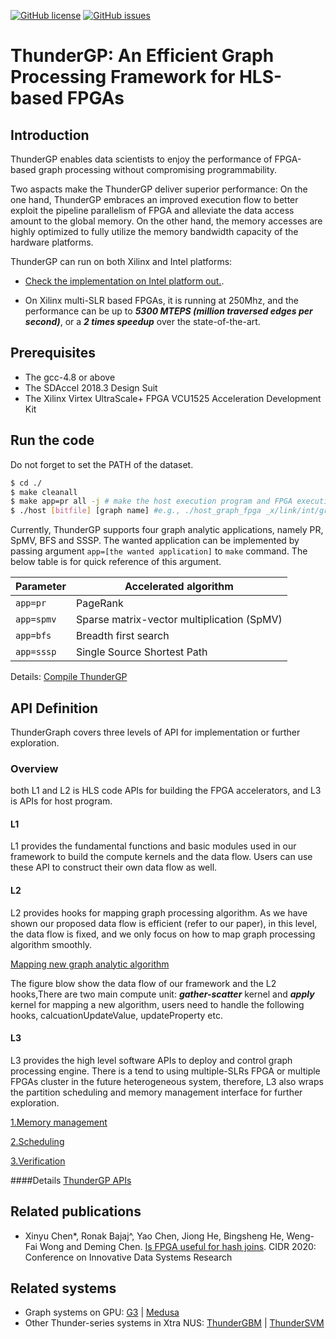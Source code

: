[![GitHub license](https://img.shields.io/badge/license-apache2-yellowgreen)](./LICENSE)
[![GitHub issues](https://img.shields.io/github/issues/Xtra-Computing/On-the-fly-data-shuffling-for-OpenCL-based-FPGAs.svg)](https://github.com/Xtra-Computing/On-the-fly-data-shuffling-for-OpenCL-based-FPGAs/issues)

# ThunderGP: An Efficient Graph Processing Framework for HLS-based FPGAs

## Introduction

ThunderGP enables data scientists to enjoy the performance of FPGA-based graph processing without compromising programmability.


Two aspacts make the ThunderGP deliver superior performance:
On the one hand, ThunderGP embraces an improved execution flow to better exploit the pipeline parallelism of FPGA and alleviate the data access amount to the global memory. On the other hand, the memory accesses are highly optimized to fully utilize the memory bandwidth capacity of the hardware platforms. 

ThunderGP can run on both Xilinx and Intel platforms:

* [Check the implementation on Intel platform out.](https://github.com/Xtra-Computing/On-the-fly-data-shuffling-for-OpenCL-based-FPGAs/). 

* On Xilinx multi-SLR based FPGAs, it is running at 250Mhz, and the performance can be up to ***5300 MTEPS (million traversed edges per second)***, or a ***2 times speedup*** over the state-of-the-art.


## Prerequisites
* The gcc-4.8 or above
* The SDAccel 2018.3 Design Suit
* The Xilinx Virtex UltraScale+ FPGA VCU1525 Acceleration Development Kit

## Run the code

Do not forget to set the PATH of the dataset. 

```sh
$ cd ./
$ make cleanall
$ make app=pr all -j # make the host execution program and FPGA execution program for pagerank application. It takes time.
$ ./host [bitfile] [graph name] #e.g., ./host_graph_fpga _x/link/int/graph_fpga.hw.xilinx_vcu1525_xdma_201830_1.xclbin wiki-talk
```
Currently, ThunderGP supports four graph analytic applications, namely PR, SpMV, BFS and SSSP. 
The wanted application can be implemented by passing argument ```app=[the wanted application]``` to ``` make ``` command. 
The below table is for quick reference of this argument.

| Parameter    | Accelerated algorithm  |
|--------------|--------------|
| ```app=pr``` | PageRank |
| ```app=spmv``` | Sparse matrix-vector multiplication (SpMV) |
| ```app=bfs``` | Breadth first search |
| ```app=sssp``` | Single Source Shortest Path |

Details:
[Compile ThunderGP ](docs/compile_arch.md)


## API Definition
ThunderGraph covers three levels of API for implementation or further exploration. 
### Overview
both L1 and L2 is HLS code APIs for building the FPGA accelerators, and L3 is APIs for host program.
#### L1
L1 provides the fundamental functions and basic modules used in our framework to build the compute kernels and the data flow. Users can use these API to construct their own data flow as well.

#### L2
L2 provides hooks for mapping graph processing algorithm. As we have shown our proposed data flow is efficient (refer to our paper), in this level, the data flow is fixed, and we only focus on how to map graph processing algorithm smoothly.

[Mapping new graph analytic algorithm](docs/algorithm_mapping.md)

The figure blow show the data flow of our framework and the L2 hooks,There are two main compute unit: ***gather-scatter*** kernel and ***apply*** kernel for mapping a new algorithm, users need to handle the following hooks, calcuationUpdateValue, updateProperty etc.

#### L3
L3 provides the high level software APIs to deploy and control graph processing engine. There is a tend to using multiple-SLRs FPGA or multiple FPGAs cluster in the future heterogeneous system, therefore, L3 also wraps the partition scheduling and memory management interface for further exploration. 

[1.Memory management](docs/memory.md) 

[2.Scheduling](docs/scheduling.md) 

[3.Verification](docs/verification.md)

####Details
[ThunderGP APIs ](docs/api_details.md)




## Related publications
* Xinyu Chen*, Ronak Bajaj^, Yao Chen, Jiong He, Bingsheng He, Weng-Fai Wong and Deming Chen. [Is FPGA useful for hash joins](https://www.comp.nus.edu.sg/~hebs/pub/cidr20-join.pdf). CIDR 2020: Conference on Innovative Data Systems Research


## Related systems

* Graph systems on GPU: [G3](https://github.com/Xtra-Computing/G3) | [Medusa](https://github.com/Xtra-Computing/Medusa)
* Other Thunder-series systems in Xtra NUS: [ThunderGBM](https://github.com/Xtra-Computing/thundergbm) | [ThunderSVM](https://github.com/Xtra-Computing/thundersvm)
